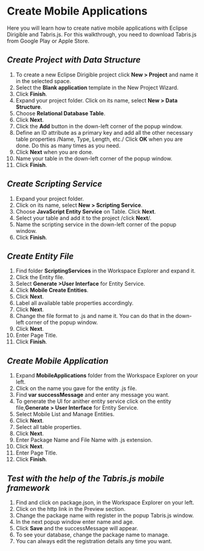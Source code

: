 # Create Mobile Applications

Here you will learn how to create native mobile applications with Eclipse Dirigible and Tabris.js. 
For this walkthrough, you need to download Tabris.js from Google Play or Apple Store.

## *Create Project with Data Structure*

1.	To create a new Eclipse Dirigible project click **New > Project** and name it in the selected space.
2.	Select the **Blank application** template in the New Project Wizard.
3.	Click **Finish**.
4.	Expand your project folder. Click on its name, select **New > Data Structure**.
5.	Choose **Relational Database Table**. 
6.	Click **Next**.
7.	Click the **Add** button in the down-left corner of the popup window.
8.	Define an ID attribute as a primary key and add all the other necessary table properties /Name, Type, Length, etc./ Click **OK** when you are done. Do this as many times as you need. 
9.	Click **Next** when you are done.
10.	Name your table in the down-left corner of the popup window.
11.	Click **Finish**.

## *Create Scripting Service*
1.	Expand your project folder.
2.	Click on its name, select **New > Scripting Service**.
3.	Choose **JavaScript Entity Service** on Table. Click **Next**.
4.	Select your table and add it to the project /click **Next**/.
5.	Name the scripting service in the down-left corner of the popup window.
6.	Click **Finish**.

## *Create Entity File*
1.	Find folder **ScriptingServices** in the Workspace Explorer and expand it.
2.	Click the Entity file.
3.	Select **Generate >User Interface** for Entity Service.
4.	Click **Mobile Create Entities**.
5.	Click **Next**.
6.	Label all available table properties accordingly.
7.	Click **Next**.
8.	Change the file format to .js and name it. You can do that in the down-left corner of the popup window.
9.	Click **Next**.
10.	Enter Page Title.
11.	Click **Finish**.
## *Create Mobile Application*
1.	Expand **MobileApplications** folder from the Workspace Explorer on your left.
2.	Click on the name you gave for the entity .js file.
3.	Find **var successMessage** and enter any message you want.
4.	To generate the UI for anither entity service click on the entity file,**Generate > User Interface** for Entity Service.
5.	Select Mobile List and Manage Entities.
6.	Click **Next**.
7.	Select all table properties.
8.	Click **Next**.
9.	Enter Package Name and File Name with .js extension. 
10.	Click **Next**.
11.	Enter Page Title. 
12.	Click **Finish**.
## *Test with the help of the Tabris.js mobile framework*
1.	Find and click on package.json, in the Workspace Explorer on your left.
2.	Click on the http link in the Preview section.
3.	Change the package name with register in the popup Tabris.js window.
4.	In the next popup window enter name and age.
5.	Click **Save** and the successMessage will appear.
6.	To see your database, change the package name to manage.
7.	You can always edit the registration details any time you want.
